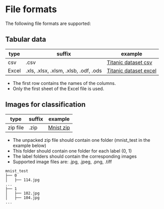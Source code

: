 # File formats

The following file formats are supported:

## Tabular data

| type  | suffix                                | example                 |
|-------|---------------------------------------|-------------------------|
| csv   | .csv                                  | [Titanic dataset csv]   |
| Excel | .xls, .xlsx, .xlsm, .xlsb, .odf, .ods | [Titanic dataset excel] |

- The first row contains the names of the columns.
- Only the first sheet of the Excel file is used.


## Images for classification

| type     | suffix | example     |
|----------|--------|-------------|
| zip file | .zip   | [Mnist zip] |

- The unpacked zip file should contain one folder (mnist_test in the example below)
- This folder should contain one folder for each label (0, 1)
- The label folders should contain the corresponding images
- Supported image files are: .jpg, .jpeg, .png, .tiff

```
mnist_test
├── 0
│   ├── 114.jpg
...
├── 1
│   ├── 102.jpg
│   ├── 104.jpg
...
```


[Titanic dataset csv]: assets/datasets/titanic.csv
[Titanic dataset excel]: assets/datasets/titanic.xlsx
[Mnist zip]: assets/datasets/mnist_test.zip
